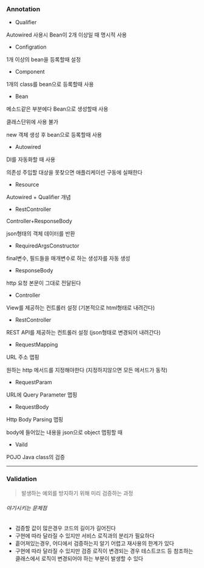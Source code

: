 
### Annotation

- Qualifier

Autowired 사용시 Bean이 2개 이상일 때 명시적 사용 

- Configration

1개 이상의 bean을 등록할때 설정 

- Component

1개의 class를 bean으로 등록할때 사용

- Bean

메소드같은 부분에다 Bean으로 생성할때 사용

클래스단위에 사용 불가

new 객체 생성 후 bean으로 등록할때 사용

- Autowired

DI를 자동화할 때 사용

의존성 주입할 대상을 못찾으면 애플리케이션 구동에 실패한다 

- Resource

Autowired + Qualifier 개념

- RestController

Controller+ResponseBody

json형태의 객체 데이터를 반환

- RequiredArgsConstructor

final변수, 필드들을 매개변수로 하는 생성자를 자동 생성

- ResponseBody

http 요청 본문이 그대로 전달된다

- Controller

View를 제공하는 컨트롤러 설정 (기본적으로 html형태로 내려간다)

- RestController

REST API를 제공하는 컨트롤러 설정 (json형태로 변경되어 내려간다)

- RequestMapping

URL 주소 맵핑

원하는 http 메서드를 지정해야한다 (지정하지않으면 모든 메서드가 동작) 

- RequestParam

URL에 Query Parameter 맵핑

- RequestBody

Http Body Parsing 맵핑

body에 들어있는 내용을 json으로 object 맵핑할 때 

- Vaild

POJO Java class의 검증 

---

### Validation

> 발생하는 예외를 방지하기 위해 미리 검증하는 과정

###### 야기시키는 문제점

- 검증할 값이 많은경우 코드의 길이가 길어진다
- 구현에 따라 달라질 수 있지만 서비스 로직과의 분리가 필요하다
- 흩어져있는경우, 어디에서 검증하는지 알기 어렵고 재사용의 한계가 있다
- 구현에 따라 달라질 수 있지만 검증 로직이 변경되는 경우 테스트코드 등 참조하는 클래스에서 로직이 변경되어야 하는 부분이 발생할 수 있다 
